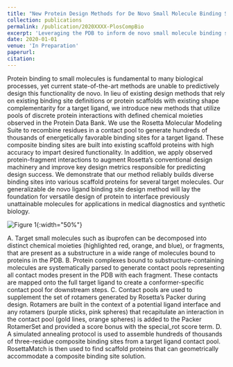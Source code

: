 ```yaml
---
title: "New Protein Design Methods for De Novo Small Molecule Binding Sites"
collection: publications
permalink: /publication/2020XXXX-PlosCompBio
excerpt: 'Leveraging the PDB to inform de novo small molecule binding site design'
date: 2020-01-01
venue: 'In Preparation'
paperurl: 
citation: 
---
```

Protein binding to small molecules is fundamental to many biological processes, yet current state-of-the-art methods are
unable to predictively design this functionality de novo. In lieu of existing design methods that rely on existing 
binding site definitions or protein scaffolds with existing shape complementarity for a target ligand, we introduce 
new methods that utilize pools of discrete protein interactions with defined chemical moieties observed in the Protein
Data Bank. We use the Rosetta Molecular Modeling Suite to recombine residues in a contact pool to generate hundreds of 
thousands of energetically favorable binding sites for a target ligand. These composite binding sites are built into 
existing scaffold proteins with high accuracy to impart desired functionality. In addition, we apply observed 
protein-fragment interactions to augment Rosetta’s conventional design machinery and improve key design metrics 
responsible for predicting design success. We demonstrate that our method reliably builds diverse binding sites into 
various scaffold proteins for several target molecules. Our generalizable de novo ligand binding site design method 
will lay the foundation for versatile design of protein to interface previously unattainable molecules for applications 
in medical diagnostics and synthetic biology.

![Figure 1]({{base_path}}/images/Figure_1.png ){:width="50%"}

A. Target small molecules such as ibuprofen can be decomposed into distinct chemical moieties (highlighted red, orange, 
and blue), or fragments, that are present as a substructure in a wide range of molecules bound to proteins in the PDB. 
B. Protein complexes bound to substructure-containing molecules are systematically parsed to generate contact pools 
representing all contact modes present in the PDB with each fragment. These contacts are mapped onto the full target 
ligand to create a conformer-specific contact pool for downstream steps. C. Contact pools are used to supplement the 
set of rotamers generated by Rosetta’s Packer during design. Rotamers are built in the context of a potential ligand 
interface and any rotamers (purple sticks, pink spheres) that recapitulate an interaction in the contact pool (gold 
lines, orange spheres) is added to the Packer RotamerSet and provided a score bonus with the special_rot score term. 
D. A simulated annealing protocol is used to assemble hundreds of thousands of three-residue composite binding sites 
from a target ligand contact pool. RosettaMatch is then used to find scaffold proteins that can geometrically 
accommodate a composite binding site solution.